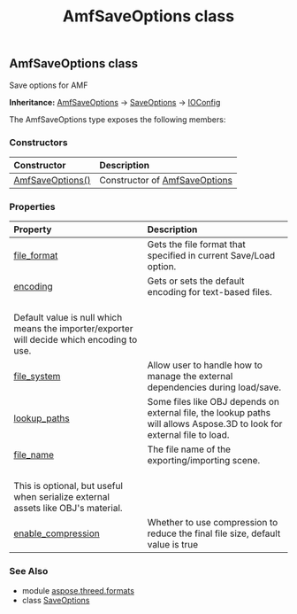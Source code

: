 ﻿---
title: AmfSaveOptions class
second_title: Aspose.3D for Python via .NET API References
description: 
type: docs
weight: 20
url: /python-net/aspose.threed.formats/amfsaveoptions/
is_root: false
---

## AmfSaveOptions class

Save options for AMF



**Inheritance:** [AmfSaveOptions](/3d/python-net/aspose.threed.formats/amfsaveoptions) → 
[SaveOptions](/3d/python-net/aspose.threed.formats/saveoptions) → 
[IOConfig](/3d/python-net/aspose.threed.formats/ioconfig)



The AmfSaveOptions type exposes the following members:

### Constructors
| Constructor | Description |
| :- | :- |
| [AmfSaveOptions()](/3d/python-net/aspose.threed.formats/amfsaveoptions/__init__/#) | Constructor of [AmfSaveOptions](/3d/python-net/aspose.threed.formats/amfsaveoptions) |


### Properties
| Property | Description |
| :- | :- |
| [file_format](/3d/python-net/aspose.threed.formats/amfsaveoptions/file_format) | Gets the file format that specified in current Save/Load option. |
| [encoding](/3d/python-net/aspose.threed.formats/amfsaveoptions/encoding) | Gets or sets the default encoding for text-based files.<br/>Default value is null which means the importer/exporter will decide which encoding to use. |
| [file_system](/3d/python-net/aspose.threed.formats/amfsaveoptions/file_system) | Allow user to handle how to manage the external dependencies during load/save. |
| [lookup_paths](/3d/python-net/aspose.threed.formats/amfsaveoptions/lookup_paths) | Some files like OBJ depends on external file, the lookup paths will allows Aspose.3D to look for external file to load. |
| [file_name](/3d/python-net/aspose.threed.formats/amfsaveoptions/file_name) | The file name of the exporting/importing scene.<br/>This is optional, but useful when serialize external assets like OBJ's material. |
| [enable_compression](/3d/python-net/aspose.threed.formats/amfsaveoptions/enable_compression) | Whether to use compression to reduce the final file size, default value is true |


### See Also

* module [aspose.threed.formats](../)
* class [SaveOptions](/3d/python-net/aspose.threed.formats/saveoptions)
